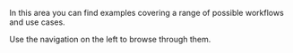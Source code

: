 In this area you can find examples covering a range of possible workflows and use cases.

Use the navigation on the left to browse through them.
